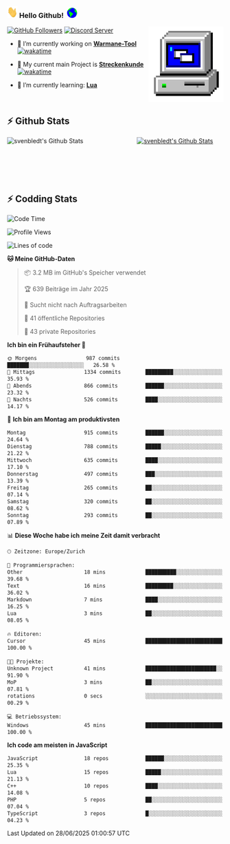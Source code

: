 ### <img src="https://github.com/svenbledt/svenbledt/blob/main/Assets/Hi.gif" height="28" width="24"> **Hello Github!** &nbsp;<img src="https://github.com/svenbledt/svenbledt/blob/main/Assets/Earth.gif" height="24" width="24">
[![GitHub Followers](https://img.shields.io/github/followers/svenbledt?label=Follow&style=flat-squaree&logo=github&labelColor=black&color=black&cacheSeconds=5)](https://github.com/svenbledt)
[![Discord Server](https://img.shields.io/discord/443405445831327754?style=flat-squeree&logo=discord&logoColor=white&label=Trojan%20Rotations%20Server&labelColor=black&color=gray&cacheSeconds=3650)](https://discord.gg/c6GZKjVhxw)
<img align="right" alt="PC GIF" src="https://github.com/svenbledt/svenbledt/blob/main/Assets/PC.gif" width="175" />

<p>

 - 🔭 I’m currently working on **[Warmane-Tool](https://github.com/svenbledt/Warmane-Bot)** [![wakatime](https://wakatime.com/badge/user/eb1cebc0-6a00-4f39-ab37-6770a4331515/project/b1c02622-6489-4920-898c-6e91c5bba727.svg)](https://wakatime.com/badge/user/eb1cebc0-6a00-4f39-ab37-6770a4331515/project/b1c02622-6489-4920-898c-6e91c5bba727)
 - 🔭 My current main Project is **[Streckenkunde](https://github.com/Streckenkunde)** [![wakatime](https://wakatime.com/badge/user/eb1cebc0-6a00-4f39-ab37-6770a4331515/project/8c10f4f0-0d09-4e0e-b526-eec4de9936b6.svg)](https://wakatime.com/badge/user/eb1cebc0-6a00-4f39-ab37-6770a4331515/project/8c10f4f0-0d09-4e0e-b526-eec4de9936b6)

 - 🌱 I’m currently learning: **[Lua](https://www.lua.org/)**
 
</p>

<br>

## :zap: Github Stats

<a href="https://github.com/svenbledt">
  <img align="left" src="https://github-readme-stats.vercel.app/api?username=svenbledt&show_icons=true&title_color=c9d1d9&icon_color=58a6da&text_color=c9d1d9&bg_color=0d1117&hide=issues" alt="svenbledt's Github Stats" width="60%">
 </a>
 <a href="https://github.com/svenbledt">
 <img src="https://github-readme-stats.vercel.app/api/top-langs/?username=svenbledt&show_icons=true&title_color=c9d1d9&icon_color=58a6da&text_color=c9d1d9&bg_color=0d1117" alt="svenbledt's Github Stats" width="35%">
 </a>

<br> <br> <br> <br> 
## :zap: Codding Stats

<!--START_SECTION:waka-->
![Code Time](http://img.shields.io/badge/Code%20Time-686%20hrs%205%20mins-blue)

![Profile Views](http://img.shields.io/badge/Profilansichten-1-blue)

![Lines of code](https://img.shields.io/badge/Seit%20Hallo%20Welt%20habe%20ich%20geschrieben-30.1%20million%20Codezeilen-blue)

**🐱 Meine GitHub-Daten** 

> 📦 3.2 MB im GitHub's Speicher verwendet 
 > 
> 🏆 639 Beiträge im Jahr 2025
 > 
> 🚫 Sucht nicht nach Auftragsarbeiten
 > 
> 📜 41 öffentliche Repositories 
 > 
> 🔑 43 private Repositories 
 > 
**Ich bin ein Frühaufsteher 🐤** 

```text
🌞 Morgens                987 commits         ███████░░░░░░░░░░░░░░░░░░   26.58 % 
🌆 Mittags                1334 commits        █████████░░░░░░░░░░░░░░░░   35.93 % 
🌃 Abends                 866 commits         ██████░░░░░░░░░░░░░░░░░░░   23.32 % 
🌙 Nachts                 526 commits         ████░░░░░░░░░░░░░░░░░░░░░   14.17 % 
```
📅 **Ich bin am Montag am produktivsten** 

```text
Montag                   915 commits         ██████░░░░░░░░░░░░░░░░░░░   24.64 % 
Dienstag                 788 commits         █████░░░░░░░░░░░░░░░░░░░░   21.22 % 
Mittwoch                 635 commits         ████░░░░░░░░░░░░░░░░░░░░░   17.10 % 
Donnerstag               497 commits         ███░░░░░░░░░░░░░░░░░░░░░░   13.39 % 
Freitag                  265 commits         ██░░░░░░░░░░░░░░░░░░░░░░░   07.14 % 
Samstag                  320 commits         ██░░░░░░░░░░░░░░░░░░░░░░░   08.62 % 
Sonntag                  293 commits         ██░░░░░░░░░░░░░░░░░░░░░░░   07.89 % 
```


📊 **Diese Woche habe ich meine Zeit damit verbracht** 

```text
🕑︎ Zeitzone: Europe/Zurich

💬 Programmiersprachen: 
Other                    18 mins             ██████████░░░░░░░░░░░░░░░   39.68 % 
Text                     16 mins             █████████░░░░░░░░░░░░░░░░   36.02 % 
Markdown                 7 mins              ████░░░░░░░░░░░░░░░░░░░░░   16.25 % 
Lua                      3 mins              ██░░░░░░░░░░░░░░░░░░░░░░░   08.05 % 

🔥 Editoren: 
Cursor                   45 mins             █████████████████████████   100.00 % 

🐱‍💻 Projekte: 
Unknown Project          41 mins             ███████████████████████░░   91.90 % 
MoP                      3 mins              ██░░░░░░░░░░░░░░░░░░░░░░░   07.81 % 
rotations                0 secs              ░░░░░░░░░░░░░░░░░░░░░░░░░   00.29 % 

💻 Betriebssystem: 
Windows                  45 mins             █████████████████████████   100.00 % 
```

**Ich code am meisten in JavaScript** 

```text
JavaScript               18 repos            ██████░░░░░░░░░░░░░░░░░░░   25.35 % 
Lua                      15 repos            █████░░░░░░░░░░░░░░░░░░░░   21.13 % 
C++                      10 repos            ████░░░░░░░░░░░░░░░░░░░░░   14.08 % 
PHP                      5 repos             ██░░░░░░░░░░░░░░░░░░░░░░░   07.04 % 
TypeScript               3 repos             █░░░░░░░░░░░░░░░░░░░░░░░░   04.23 % 
```




 Last Updated on 28/06/2025 01:00:57 UTC
<!--END_SECTION:waka-->
